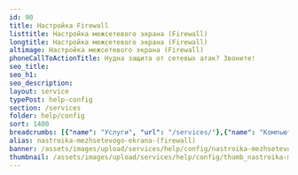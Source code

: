 ```yaml
---
id: 90
title: Настройка Firewall
listtitle: Настройка межсетевого экрана (Firewall)
longtitle: Настройка межсетевого экрана (Firewall)
altimage: Настройка межсетевого экрана (Firewall)
phoneCallToActionTitle: Нудна защита от сетевых атак? Звоните!
seo_title: 
seo_h1: 
seo_description: 
layout: service
typePost: help-config
section: /services
folder: help/config
sort: 1400
breadcrumbs: [{"name": "Услуги", "url": "/services/"},{"name": "Компьютерная помощь", "url": "/services/help/"},{"name": "Настройка ПО", "url": "/services/help/config/"}]
alias: nastroika-mezhsetevogo-ekrana-(firewall)
banner: /assets/images/upload/services/help/config/nastroika-mezhsetevogo-ekrana-(firewall).jpg
thumbnail: /assets/images/upload/services/help/config/thumb_nastroika-mezhsetevogo-ekrana-(firewall).jpg
---
```

